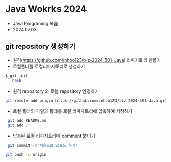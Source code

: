 # Java Wokrks 2024
- Java Programing 복습
- 2024.07.03

## git repository 생성하기
- 원격(https://github.com/inhoo123/biz-2024-501-Java) 리파지토리 만들기
- 로컬폴더를 로컬리파지토리로 생성하기

```bash
$ git init
```bash

```
- 원격 repository 와 로컬 repository 연결하기

```bash
git remote add origin https://github.com/inhoo123/biz-2024-501-Java.git
```

- 로컬 폴더의 파일과 폴더를 로컬 리파지토리에 압축하여 저장하기

```bash
 git add README.md
 git add .
```

 - 압축된 로컬 리파지토리에 comment 붙이기

```bash
 git commit -m"처음으로 업로드 하기"

```

 ```bash
 git push -u origin
 ```